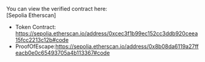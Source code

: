 You can view the verified contract here:  
[Sepolia Etherscan]
- Token Contract: https://sepolia.etherscan.io/address/0xcec3f1b99ec152cc3ddb920ceea15fcc2213c12b#code
- ProofOfEscape:https://sepolia.etherscan.io/address/0x8b08da6119a27ffeacb0e0c65493705a4b113367#code

